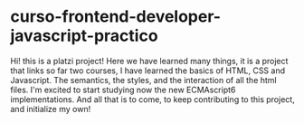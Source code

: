 # curso-frontend-developer-javascript-practico
Hi! this is a platzi project!
Here we have learned many things, it is a project that links so far two courses, I have learned the basics of HTML, CSS and Javascript. 
The semantics, the styles, and the interaction of all the html files. 
I'm excited to start studying now the new ECMAscript6 implementations. And all that is to come, to keep contributing to this project, and initialize my own!
